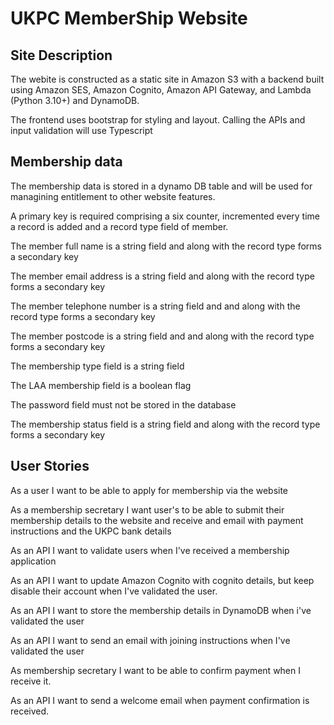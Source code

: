 # UKPC MemberShip Website

## Site Description

The webite is constructed as a static site in Amazon S3 with a backend built using Amazon SES, Amazon Cognito, Amazon API Gateway, and Lambda (Python 3.10+) and DynamoDB.

The frontend uses bootstrap for styling and layout. Calling the APIs and input validation will use Typescript

## Membership data

The membership data is stored in a dynamo DB table and will be used for managining entitlement to other website features.

A primary key is required comprising a six counter, incremented every time a record is added and a record type field of member.

The member full name is a string field and along with the record type forms a secondary key

The member email address is a string field and along with the record type forms a secondary key

The member telephone number is a string field and and along with the record type forms a secondary key

The member postcode is a string field and and along with the record type forms a secondary key

The membership type field is a string field

The LAA membership field is a boolean flag

The password field must not be stored in the database

The membership status field is a string field and along with the record type forms a secondary key

## User Stories

As a user I want to be able to apply for membership via the website

As a membership secretary I want user's to be able to submit their membership details to the website and receive and email with payment instructions and the UKPC bank details

As an API I want to validate users when I've received a membership application

As an API I want to update Amazon Cognito with cognito details, but keep disable their account when I've validated the user.

As an API I want to store the membership details in DynamoDB when i've validated the user

As an API I want to send an email with joining instructions when I've validated the user

As membership secretary I want to be able to confirm payment when I receive it.

As an API I want to send a welcome email when payment confirmation is received.